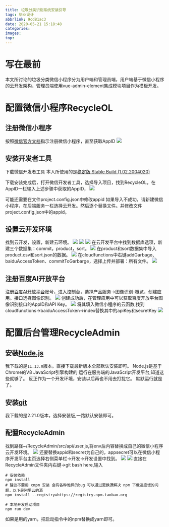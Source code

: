 ```yaml
---
title: 垃圾分类识别系统安装引导
tags: 毕业设计
abbrlink: 9cd81ac3
date: 2020-05-21 15:18:48
categories:
images:
top:
---
```

# 写在最前
本文所讨论的垃圾分类微信小程序分为用户端和管理员端，用户端基于微信小程序的云开发架构，管理员端使用vue-admin-element集成模块项目作为模板开发。

# 配置微信小程序RecycleOL
## 注册微信小程序
按照[微信官方文档](https://developers.weixin.qq.com/miniprogram/dev/framework/quickstart/getstart.html#%E7%94%B3%E8%AF%B7%E5%B8%90%E5%8F%B7)指示注册微信小程序，直至获取AppID
![](https://akilar-1259097125.cos.ap-shanghai.myqcloud.com/%E5%9E%83%E5%9C%BE%E5%88%86%E7%B1%BB%E8%AF%86%E5%88%AB%E7%B3%BB%E7%BB%9F%E5%AE%89%E8%A3%85%E6%96%87%E6%A1%A3/20200521033007399.png)
## 安装开发者工具
下载微信开发者工具
本人所使用的是[稳定版 Stable Build (1.02.2004020)](
https://developers.weixin.qq.com/miniprogram/dev/devtools/download.html)

下载安装完成后，打开微信开发者工具，选择导入项目，找到RecycleOL，在AppID一栏输入上述步骤中获取的AppID，
![](https://akilar-1259097125.cos.ap-shanghai.myqcloud.com/%E5%9E%83%E5%9C%BE%E5%88%86%E7%B1%BB%E8%AF%86%E5%88%AB%E7%B3%BB%E7%BB%9F%E5%AE%89%E8%A3%85%E6%96%87%E6%A1%A3/20200521034252857.png)

<div class="note error"><p>可能还需要在文件project.config.json中修改appid
如果导入不成功，请新建微信小程序，在后端服务一栏选择云开发。然后逐个替换文件。并修改文件project.config.json中的appid。</p></div>

## 设置云开发环境
找到云开发，设置，新建云环境。
![](https://akilar-1259097125.cos.ap-shanghai.myqcloud.com/%E5%9E%83%E5%9C%BE%E5%88%86%E7%B1%BB%E8%AF%86%E5%88%AB%E7%B3%BB%E7%BB%9F%E5%AE%89%E8%A3%85%E6%96%87%E6%A1%A3/20200521034410852.png)
![](https://akilar-1259097125.cos.ap-shanghai.myqcloud.com/%E5%9E%83%E5%9C%BE%E5%88%86%E7%B1%BB%E8%AF%86%E5%88%AB%E7%B3%BB%E7%BB%9F%E5%AE%89%E8%A3%85%E6%96%87%E6%A1%A3/20200521034420972.png)
![](https://akilar-1259097125.cos.ap-shanghai.myqcloud.com/%E5%9E%83%E5%9C%BE%E5%88%86%E7%B1%BB%E8%AF%86%E5%88%AB%E7%B3%BB%E7%BB%9F%E5%AE%89%E8%A3%85%E6%96%87%E6%A1%A3/20200521034437693.png)
在云开发平台中找到数据库选项，新建三个数据集：commit，product，sort。
![](https://akilar-1259097125.cos.ap-shanghai.myqcloud.com/%E5%9E%83%E5%9C%BE%E5%88%86%E7%B1%BB%E8%AF%86%E5%88%AB%E7%B3%BB%E7%BB%9F%E5%AE%89%E8%A3%85%E6%96%87%E6%A1%A3/20200521034628125.png)
在product和sort数据集中导入product.csv和sort.json的数据。
![](https://akilar-1259097125.cos.ap-shanghai.myqcloud.com/%E5%9E%83%E5%9C%BE%E5%88%86%E7%B1%BB%E8%AF%86%E5%88%AB%E7%B3%BB%E7%BB%9F%E5%AE%89%E8%A3%85%E6%96%87%E6%A1%A3/20200521035754010.png)
在cloudfunctions中右键addGarbage、baiduAccessToken、commitToGarbarge，选择上传并部署：所有文件。
![](https://akilar-1259097125.cos.ap-shanghai.myqcloud.com/%E5%9E%83%E5%9C%BE%E5%88%86%E7%B1%BB%E8%AF%86%E5%88%AB%E7%B3%BB%E7%BB%9F%E5%AE%89%E8%A3%85%E6%96%87%E6%A1%A3/20200521040004706.png)

## 注册百度AI开放平台

注册[百度AI开放平台](https://ai.baidu.com/tech/imagerecognition/general)账号，进入控制台，选择产品服务->图像识别-概览，创建应用。接口选择图像识别。
![](https://akilar-1259097125.cos.ap-shanghai.myqcloud.com/%E5%9E%83%E5%9C%BE%E5%88%86%E7%B1%BB%E8%AF%86%E5%88%AB%E7%B3%BB%E7%BB%9F%E5%AE%89%E8%A3%85%E6%96%87%E6%A1%A3/20200521052759594.png)
创建成功后，在管理应用中可以获取百度开放平台图像识别接口的AppID和API Key。
![](https://akilar-1259097125.cos.ap-shanghai.myqcloud.com/%E5%9E%83%E5%9C%BE%E5%88%86%E7%B1%BB%E8%AF%86%E5%88%AB%E7%B3%BB%E7%BB%9F%E5%AE%89%E8%A3%85%E6%96%87%E6%A1%A3/20200521052937578.png)
将其填入微信小程序的云函数,找到cloudfunctions->baiduAccessToken->index替换其中的apiKey和secretKey 
![](https://akilar-1259097125.cos.ap-shanghai.myqcloud.com/%E5%9E%83%E5%9C%BE%E5%88%86%E7%B1%BB%E8%AF%86%E5%88%AB%E7%B3%BB%E7%BB%9F%E5%AE%89%E8%A3%85%E6%96%87%E6%A1%A3/20200521053237543.png)

# 配置后台管理RecycleAdmin

## 安装[Node.js](https://nodejs.org/en/)
我下载的是`11.13.0`版本。直接下载最新版本全部默认安装即可。
Node.js是基于Chrome的V8 JavaScript引擎构建的
运行在服务端的JavaScript开发平台,知道这些就够了。
反正作为一个开发环境，安装以后再也不用去打扰它。
默默运行就是了。

## 安装[git](https://git-scm.com/)
我下载的是2.21.0版本，选择安装版,一路默认安装即可。

## 配置RecycleAdmin

找到路径~/RecycleAdmin/src/api/user.js,将env后内容替换成自己的微信小程序云开发环境。
![](http://akilar-1259097125.cos.ap-shanghai.myqcloud.com/%E5%9E%83%E5%9C%BE%E5%88%86%E7%B1%BB%E8%AF%86%E5%88%AB%E7%B3%BB%E7%BB%9F%E5%AE%89%E8%A3%85%E6%96%87%E6%A1%A3/20200528075656130.png)
还要替换appid和secret为自己的，appsecret可以在微信小程序开发平台主页选择右侧菜单栏->开发->开发设置中找到。
![](http://akilar-1259097125.cos.ap-shanghai.myqcloud.com/%E5%9E%83%E5%9C%BE%E5%88%86%E7%B1%BB%E8%AF%86%E5%88%AB%E7%B3%BB%E7%BB%9F%E5%AE%89%E8%A3%85%E6%96%87%E6%A1%A3/20200528080229067.png)
![](http://akilar-1259097125.cos.ap-shanghai.myqcloud.com/%E5%9E%83%E5%9C%BE%E5%88%86%E7%B1%BB%E8%AF%86%E5%88%AB%E7%B3%BB%E7%BB%9F%E5%AE%89%E8%A3%85%E6%96%87%E6%A1%A3/20200528080320116.png)
直接在RecycleAdmin文件夹内右键->git bash here,输入
```
# 安装依赖
npm install 
# 建议不要用 cnpm 安装 会有各种诡异的bug 可以通过更换源解决 npm 下载速度慢的问题，以下是阿里云的源
npm install --registry=https://registry.npm.taobao.org

# 本地开发启动项目
npm run dev
```
如果是用的yarn，把启动指令中的npm替换成yarn即可。




